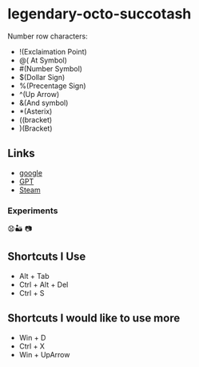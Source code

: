 # legendary-octo-succotash
Number row characters:
- !(Exclaimation Point)
- @( At Symbol)
- \#(Number Symbol)
- $(Dollar Sign)
- %(Precentage Sign)
- ^(Up Arrow)
- &(And symbol)
- *(Asterix)
- ((bracket)
- )(Bracket)
## Links
- [google](https://www.google.ca/)
- [GPT](https://openai.com/chatgpt/)
- [Steam](https://store.steampowered.com/)
### Experiments
😧:desert: :camera: 
## Shortcuts I Use
- Alt + Tab
- Ctrl + Alt + Del
- Ctrl + S
## Shortcuts I would like to use more
- Win + D
- Ctrl + X
- Win + UpArrow

